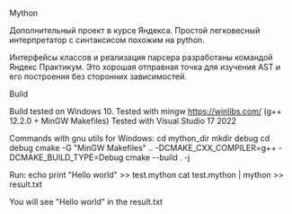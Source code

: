 Mython

Дополнительный проект в курсе Яндекса. 
Простой легковесный интерпретатор с синтаксисом похожим на python.

Интерфейсы классов и реализация парсера разработаны командой Яндекс Практикум. 
Это хорошая отправная точка для изучения AST и его построения без сторонних зависимостей.


Build

Build tested on Windows 10. 
Tested with mingw https://winlibs.com/ (g++ 12.2.0 + MinGW Makefiles)
Tested with Visual Studio 17 2022

Commands with gnu utils for Windows:
cd mython_dir
mkdir debug
cd debug
cmake -G "MinGW Makefiles" .. -DCMAKE_CXX_COMPILER=g++ -DCMAKE_BUILD_TYPE=Debug
cmake --build . -j

Run:
echo print "Hello world" >> test.mython
cat test.mython | mython >> result.txt

You will see "Hello world" in the result.txt

